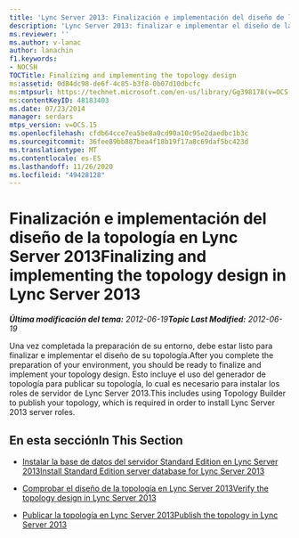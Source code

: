 ```yaml
---
title: 'Lync Server 2013: Finalización e implementación del diseño de la topología'
description: 'Lync Server 2013: finalizar e implementar el diseño de la topología.'
ms.reviewer: ''
ms.author: v-lanac
author: lanachin
f1.keywords:
- NOCSH
TOCTitle: Finalizing and implementing the topology design
ms:assetid: 0d84dc98-de6f-4c85-b3f8-0b07d10dbcfc
ms:mtpsurl: https://technet.microsoft.com/en-us/library/Gg398178(v=OCS.15)
ms:contentKeyID: 48183403
ms.date: 07/23/2014
manager: serdars
mtps_version: v=OCS.15
ms.openlocfilehash: cfdb64cce7ea5be8a0cd90a10c95e2daedbc1b3c
ms.sourcegitcommit: 36fee89bb887bea4f18b19f17a8c69daf5bc423d
ms.translationtype: MT
ms.contentlocale: es-ES
ms.lasthandoff: 11/26/2020
ms.locfileid: "49428128"
---
```

# <a name="finalizing-and-implementing-the-topology-design-in-lync-server-2013"></a><span data-ttu-id="5d8b9-103">Finalización e implementación del diseño de la topología en Lync Server 2013</span><span class="sxs-lookup"><span data-stu-id="5d8b9-103">Finalizing and implementing the topology design in Lync Server 2013</span></span>

<div data-xmlns="http://www.w3.org/1999/xhtml">

<div class="topic" data-xmlns="http://www.w3.org/1999/xhtml" data-msxsl="urn:schemas-microsoft-com:xslt" data-cs="https://msdn.microsoft.com/">

<div data-asp="https://msdn2.microsoft.com/asp">



</div>

<div id="mainSection">

<div id="mainBody"><span data-ttu-id="5d8b9-104">

<span> </span></span><span class="sxs-lookup"><span data-stu-id="5d8b9-104">

<span> </span></span></span>

<span data-ttu-id="5d8b9-105">_**Última modificación del tema:** 2012-06-19_</span><span class="sxs-lookup"><span data-stu-id="5d8b9-105">_**Topic Last Modified:** 2012-06-19_</span></span>

<span data-ttu-id="5d8b9-106">Una vez completada la preparación de su entorno, debe estar listo para finalizar e implementar el diseño de su topología.</span><span class="sxs-lookup"><span data-stu-id="5d8b9-106">After you complete the preparation of your environment, you should be ready to finalize and implement your topology design.</span></span> <span data-ttu-id="5d8b9-107">Esto incluye el uso del generador de topología para publicar su topología, lo cual es necesario para instalar los roles de servidor de Lync Server 2013.</span><span class="sxs-lookup"><span data-stu-id="5d8b9-107">This includes using Topology Builder to publish your topology, which is required in order to install Lync Server 2013 server roles.</span></span>

<div>

## <a name="in-this-section"></a><span data-ttu-id="5d8b9-108">En esta sección</span><span class="sxs-lookup"><span data-stu-id="5d8b9-108">In This Section</span></span>

  - [<span data-ttu-id="5d8b9-109">Instalar la base de datos del servidor Standard Edition en Lync Server 2013</span><span class="sxs-lookup"><span data-stu-id="5d8b9-109">Install Standard Edition server database for Lync Server 2013</span></span>](lync-server-2013-install-standard-edition-server-database.md)

  - [<span data-ttu-id="5d8b9-110">Comprobar el diseño de la topología en Lync Server 2013</span><span class="sxs-lookup"><span data-stu-id="5d8b9-110">Verify the topology design in Lync Server 2013</span></span>](lync-server-2013-verify-the-topology-design.md)

  - [<span data-ttu-id="5d8b9-111">Publicar la topología en Lync Server 2013</span><span class="sxs-lookup"><span data-stu-id="5d8b9-111">Publish the topology in Lync Server 2013</span></span>](lync-server-2013-publish-the-topology.md)

<span data-ttu-id="5d8b9-112"></div>

</div>

<span> </span>

</div>

</div>

</span><span class="sxs-lookup"><span data-stu-id="5d8b9-112"></div>

</div>

<span> </span>

</div>

</div>

</span></span></div>

